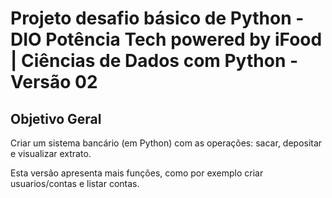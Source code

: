 # Projeto desafio básico de Python - DIO Potência Tech powered by iFood | Ciências de Dados com Python - Versão 02

## Objetivo Geral

Criar um sistema bancário (em Python) com as operações: sacar, depositar e visualizar extrato.

Esta versão apresenta mais funções, como por exemplo criar usuarios/contas e listar contas.